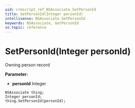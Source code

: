 ```yaml
---
uid: crmscript_ref_NSAssociate_SetPersonId
title: SetPersonId(Integer personId)
intellisense: NSAssociate.SetPersonId
keywords: NSAssociate, GetPersonId
so.topic: reference
---
```


# SetPersonId(Integer personId)

Owning person record

**Parameter:** 
* **personId** Integer

```crmscript
NSAssociate thing;
Integer personId;
thing.SetPersonId(personId);
```

